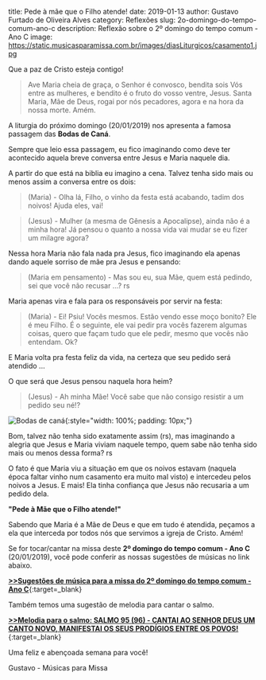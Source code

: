 ﻿title: Pede à mãe que o Filho atende!
date: 2019-01-13
author: Gustavo Furtado de Oliveira Alves
category: Reflexões
slug: 2o-domingo-do-tempo-comum-ano-c
description: Reflexão sobre o 2º domingo do tempo comum - Ano C
image: https://static.musicasparamissa.com.br/images/diasLiturgicos/casamento1.jpg

 Que a paz de Cristo esteja contigo!

>Ave Maria cheia de graça, o Senhor é convosco, bendita sois Vós entre as mulheres, e bendito é o fruto do vosso ventre, Jesus. Santa Maria, Mãe de Deus, rogai por nós pecadores, agora e na hora da nossa morte. Amém.

A liturgia do próximo domingo (20/01/2019) nos apresenta a famosa passagem das **Bodas de Caná**.

Sempre que leio essa passagem, eu fico imaginando como deve ter acontecido aquela breve conversa entre Jesus e Maria naquele dia.

A partir do que está na biblia eu imagino a cena. Talvez tenha sido mais ou menos assim a conversa entre os dois:

> (Maria) - Olha lá, Filho, o vinho da festa está acabando, tadim dos noivos! Ajuda eles, vai!

> (Jesus) - Mulher (a mesma de Gênesis a Apocalipse), ainda não é a minha hora! Já pensou o quanto a nossa vida vai mudar se eu fizer um milagre agora?

Nessa hora Maria não fala nada pra Jesus, fico imaginando ela apenas dando aquele sorriso de mãe pra Jesus e pensando:

> (Maria em pensamento) - Mas sou eu, sua Mãe, quem está pedindo, sei que você não recusar ...? rs

Maria apenas vira e fala para os responsáveis por servir na festa:

> (Maria) - Ei! Psiu! Vocês mesmos. Estão vendo esse moço bonito? Ele é meu Filho. É o seguinte, ele vai pedir pra vocês fazerem algumas coisas, quero que façam tudo que ele pedir, mesmo que vocês não entendam. Ok?

E Maria volta pra festa feliz da vida, na certeza que seu pedido será atendido ...

O que será que Jesus pensou naquela hora heim?

> (Jesus) - Ah minha Mãe! Você sabe que não consigo resistir a um pedido seu né!?

![Bodas de caná](https://static.musicasparamissa.com.br/images/diasLiturgicos/casamento1.jpg){:style="width: 100%; padding: 10px;"}

Bom, talvez não tenha sido exatamente assim (rs), mas imaginando a alegria que Jesus e Maria viviam naquele tempo, quem sabe não tenha sido mais ou menos dessa forma? rs

O fato é que Maria viu a situação em que os noivos estavam (naquela época faltar vinho num casamento era muito mal visto) e intercedeu pelos noivos a Jesus. E mais! Ela tinha confiança que Jesus não recusaria a um pedido dela.

**"Pede à Mãe que o Filho atende!"**

Sabendo que Maria é a Mãe de Deus e que em tudo é atendida, peçamos a ela que interceda por todos nós que servimos a igreja de Cristo. Amém!



Se for tocar/cantar na missa deste **2º domingo do tempo comum - Ano C** (20/01/2019), 
você pode conferir as nossas sugestões de músicas no link abaixo.

[**>>Sugestões de música para a missa do 2º domingo do tempo comum - Ano C**](https://musicasparamissa.com.br/sugestoes-para/2o-domingo-do-tempo-comum-ano-c){:target=\_blank}

Também temos uma sugestão de melodia para cantar o salmo.

[**>>Melodia para o salmo: SALMO 95 (96) - CANTAI AO SENHOR DEUS UM CANTO NOVO, MANIFESTAI OS SEUS PRODÍGIOS ENTRE OS POVOS!**](https://musicasparamissa.com.br/musica/salmo-95-96-cantai-ao-senhor-deus-um-canto-novo/){:target=\_blank}

Uma feliz e abençoada semana para você!

Gustavo - Músicas para Missa

